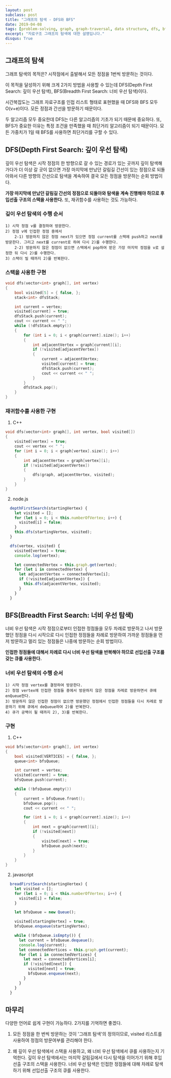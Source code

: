 ```yaml
---
layout: post
subclass: post
title: "그래프의 탐색 - DFS와 BFS"
date: 2019-04-08
tags: [problem-solving, graph, graph-traversal, data structure, dfs, bfs]
excerpt: "자료구조 그래프의 탐색에 대한 설명입니다."
disqus: True
---
```


## 그래프의 탐색

그래프 탐색의 목적은? 시작점에서 출발해서 모든 정점을 1번씩 방문하는 것이다.

이 목적을 달성하기 위해 크게 2가지 방법을 사용할 수 있는데 DFS(Depth First Search: 깊이 우선 탐색), BFS(Breadth First Search: 너비 우선 탐색)이다.

시간복잡도는 그래프 자료구조를 인접 리스트 형태로 표현했을 때 DFS와 BFS 모두 O(v+e)이다. 모든 정점과 간선을 방문하기 때문이다.

두 알고리즘 모두 중요한데 DFS는 다른 알고리즘의 기초가 되기 때문에 중요하다. 또, BFS가 중요한 이유는 특정 조건을 만족했을 때 최단거리 알고리즘이 되기 때문이다. 모든 가중치가 1일 때 BFS를 사용하면 최단거리를 구할 수 있다.

## DFS(Depth First Search: 깊이 우선 탐색)

깊이 우선 탐색은 시작 정점의 한 방향으로 갈 수 있는 경로가 있는 곳까지 깊이 탐색해 가다가 더 이상 갈 곳이 없으면 가장 마지막에 만났던 갈림길 간선이 있는 정점으로 되돌아와서 다른 방향의 간선으로 탐색을 계속하여 결국 모든 정점을 방문하는 순회 방법이다.

**가장 마지막에 만났던 갈림길 간선의 정점으로 되돌아와 탐색을 계속 진행해야 하므로 후입선출 구조의 스택을 사용한다.** 또, 재귀함수를 사용하는 것도 가능하다.

### 깊이 우선 탐색의 수행 순서

```
1) 시작 정점 v를 결정하여 방문한다.
2) 정점 v에 인접한 정점 중에서
    2-1) 방문하지 않은 정점 next가 있으면 정점 current를 스택에 push하고 next를 방문한다. 그리고 next를 current로 하여 다시 2)를 수행한다.
    2-2) 방문하지 않은 정점이 없으면 스택에서 pop하여 받은 가장 마지막 정점을 v로 설정한 뒤 다시 2)를 수행한다.
3) 스택이 빌 때까지 2)를 반복한다.
```

### 스택을 사용한 구현

```cpp
void dfs(vector<int> graph[], int vertex)
{
    bool visited[5] = { false, };
    stack<int> dfsStack;

    int current = vertex;
    visited[current] = true;
    dfsStack.push(current);
    cout << current << " ";
    while (!dfsStack.empty())
    {
        for (int i = 0; i < graph[current].size(); i++)
        {
            int adjacentVertex = graph[current][i];
            if (!visited[adjacentVertex])
            {
                current = adjacentVertex;
                visited[current] = true;
                dfsStack.push(current);
                cout << current << " ";
            }
        }
        dfsStack.pop();
    }
}
```

### 재귀함수를 사용한 구현

1. C++

```cpp
void dfs(vector<int> graph[], int vertex, bool visited[])
{
    visited[vertex] = true;
    cout << vertex << " ";
    for (int i = 0; i < graph[vertex].size(); i++)
    {
        int adjacentVertex = graph[vertex][i];
        if (!visited[adjacentVertex])
        {
            dfs(graph, adjacentVertex, visited);
        }
    }
}
```

2. node.js

```javascript
  depthFirstSearch(startingVertex) {
    let visited = [];
    for (let i = 0; i < this.numberOfVertex; i++) {
      visited[i] = false;
    }
    this.dfs(startingVertex, visited);
  }

  dfs(vertex, visited) {
    visited[vertex] = true;
    console.log(vertex);

    let connectedVertex = this.graph.get(vertex);
    for (let i in connectedVertex) {
      let adjacentVertex = connectedVertex[i];
      if (!visited[adjacentVertex]) {
        this.dfs(adjacentVertex, visited);
      }
    }
  }
```

## BFS(Breadth First Search: 너비 우선 탐색)

너비 우선 탐색은 시작 정점으로부터 인접한 정점들을 모두 차례로 방문하고 나서 방문했던 정점을 다시 시작으로 다시 인접한 정점들을 차례로 방문하여 가까운 정점들을 먼저 방문하고 멀리 있는 정점들은 나중에 방문하는 순회 방법이다.

**인접한 정점들에 대해서 차례로 다시 너비 우선 탐색을 반복해야 하므로 선입선출 구조를 갖는 큐를 사용한다.**

### 너비 우선 탐색의 수행 순서

```
1) 시작 정점 vertex를 결정하여 방문한다.
2) 정점 vertex에 인접한 정점들 중에서 방문하지 않은 정점을 차례로 방문하면서 큐에 enQueue한다.
3) 방문하지 않은 인접한 정점이 없으면 방문했던 정점에서 인접한 정점들을 다시 차례로 방문하기 위해 큐에서 deQueue하여 2)를 반복한다.
4) 큐가 공백이 될 때까지 2), 3)를 반복한다.
```

### 구현

1. C++

```cpp
void bfs(vector<int> graph[], int vertex)
{
    bool visited[VERTICES] = { false, };
    queue<int> bfsQueue;

    int current = vertex;
    visited[current] = true;
    bfsQueue.push(current);

    while (!bfsQueue.empty())
    {
        current = bfsQueue.front();
        bfsQueue.pop();
        cout << current << " ";

        for (int i = 0; i < graph[current].size(); i++)
        {
            int next = graph[current][i];
            if (!visited[next])
            {
                visited[next] = true;
                bfsQueue.push(next);
            }
        }
    }
}
```

2. javascript

```javascript
  breadFirstSearch(startingVertex) {
    let visited = [];
    for (let i = 0; i < this.numberOfVertex; i++) {
      visited[i] = false;
    }

    let bfsQueue = new Queue();

    visited[startingVertex] = true;
    bfsQueue.enqueue(startingVertex);

    while (!bfsQueue.isEmpty()) {
      let current = bfsQueue.dequeue();
      console.log(current);
      let connectedVertices = this.graph.get(current);
      for (let i in connectedVertices) {
        let next = connectedVertices[i];
        if (!visited[next]) {
          visited[next] = true;
          bfsQueue.enqueue(next);
        }
      }
    }
  }
```

## 마무리

다양한 언어로 쉽게 구현이 가능하다. 2가지를 기억하면 좋겠다.

1. 모든 정점을 한 번씩 방문하는 것이 '그래프 탐색'의 정의이므로, visited 리스트를 사용하여
   정점의 방문여부를 관리해야 한다.

2. 왜 깊이 우선 탐색에서 스택을 사용하고, 왜 너비 우선 탐색에서 큐를 사용하는지 기억한다. 깊이 우선 탐색에서는 마지막 갈림길에서 다시 탐색을 이어가기 위해 후입선출 구조의 스택을 사용한다. 너비 우선 탐색은 인접한 정점들에 대해 차례로 탐색하기 위해 선입선출 구조의 큐를 사용한다.
